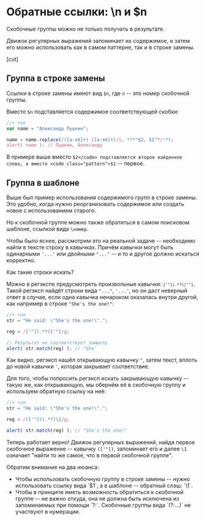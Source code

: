 # Обратные ссылки: \n и $n

Скобочные группы можно не только получать в результате.

Движок регулярных выражений запоминает их содержимое, и затем его можно использовать как в самом паттерне, так и в строке замены.

[cut]

## Группа в строке замены

Ссылки в строке замены имеют вид `$n`, где `n` -- это номер скобочной группы. 

Вместо `$n` подставляется содержимое соответствующей скобки:

```js
//+ run
var name = "Александр Пушкин";

name = name.replace(/([а-яё]+) ([а-яё]+)/i, *!*"$2, $1"*/!*);
alert( name ); // Пушкин, Александр
```

В примере выше вместо <code class="pattern">$2</code> подставляется второе найденное слово, а вместо <code class="pattern">$1</code> -- первое.

## Группа в шаблоне

Выше был пример использования содержимого групп в строке замены. Это удобно, когда нужно реорганизовать содержимое или создать новое с использованием старого.

Но к скобочной группе можно также обратиться в самом поисковом шаблоне, ссылкой вида `\номер`.

Чтобы было яснее, рассмотрим это на реальной задаче -- необходимо найти в тексте строку в кавычках. Причём кавычки могут быть одинарными <code class="subject">'...'</code> или двойными <code class="subject">"..."</code> -- и то и другое должно искаться корректно.

Как такие строки искать? 

Можно в регэкспе предусмотреть произвольные кавычки: <code class="pattern">`['"](.*?)['"]`</code>. Такой регэксп найдёт строки вида <code class="match">"..."</code>, <code class="match">'...'</code>, но он даст неверный ответ в случае, если одна кавычка ненароком оказалась внутри другой, как например в строке <code class="subject">"She's the one!"</code>:

```js
//+ run
str = "He said: \"She's the one!\".";

reg = /['"](.*?)['"]/g;

// Результат не соответствует замыслу
alert( str.match(reg) ); // "She'
```

Как видно, регэксп нашёл открывающую кавычку <code class="match">"</code>, затем текст, вплоть до новой кавычки <code class="match">'</code>, которая закрывает соответствие.

Для того, чтобы попросить регэксп искать закрывающую кавычку -- такую же, как открывающую, мы обернём её в скобочную группу и используем обратную ссылку на неё:

```js
//+ run
str = "He said: \"She's the one!\".";

reg = /(['"])(.*?)\1/g;

alert( str.match(reg) ); // "She's the one!"
```

Теперь работает верно! Движок регулярных выражений, найдя первое скобочное выражение -- кавычку <code class="pattern">(['"])</code>, запоминает его и далее <code class="pattern">\1</code> означает "найти то же самое, что в первой скобочной группе".

Обратим внимание на два нюанса:

<ul>
<li>Чтобы использовать скобочную группу в строке замены -- нужно использовать ссылку вида `$1`, а в шаблоне -- обратный слэш: `\1`.</li>
<li>Чтобы в принципе иметь возможность обратиться к скобочной группе -- не важно откуда, она не должна быть исключена из запоминаемых при помощи `?:`. Скобочные группы вида `(?:...)` не участвуют в нумерации.</li>
</ul>
 
